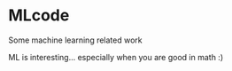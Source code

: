 # MLcode
Some machine learning related work

ML is interesting... especially when you are good in math :)
